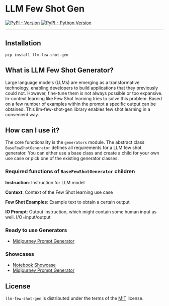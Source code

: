 # LLM Few Shot Gen

[![PyPI - Version](https://img.shields.io/pypi/v/llm-few-shot-gen.svg)](https://pypi.org/project/llm-few-shot-gen)
[![PyPI - Python Version](https://img.shields.io/pypi/pyversions/llm-few-shot-gen.svg)](https://pypi.org/project/llm-few-shot-gen)

-----


## Installation

```console
pip install llm-few-shot-gen
```

## What is LLM Few Shot Generator?
Large language models (LLMs) are emerging as a transformative technology, enabling developers to build applications that they previously could not. However, fine-tune them is not always possible or too expansive. In-context learning like Few Shot learning tries to solve this problem. Based on a few number of examples within the prompt a specific output can be obtained. This llm-few-shot-gen library enables few shot learning in a convenient way. 

## How can I use it?
The core functionality is the `generators` module. The abstract class `BaseFewShotGenerator` defines all requirements for a LLM few shot generator. You can either use a base class and create a child for your own use case or pick one of the existing generator classes. 

### Required functions of `BaseFewShotGenerator` children

**Instruction**:
Instruction for LLM model

**Context**:
Context of the Few Shot learning use case

**Few Shot Examples**:
Example text to obtain a certain output

**IO Prompt**:
Output instruction, which might contain some human input as well. I/O=input/output


### Ready to use Generators
* [Midjourney Prompt Generator](https://github.com/FloTeu/llm-few-shot-generator/blob/main/src/llm_few_shot_gen/generators/midjourney.py)



### Showcases
* [Notebook Showcase](https://github.com/FloTeu/llm-few-shot-generator/blob/main/notebooks/few_shot_shirt_designs.ipynb)
* [Midjourney Prompt Generator](https://midjourney-prompt-generator.streamlit.app/)


## License

`llm-few-shot-gen` is distributed under the terms of the [MIT](https://spdx.org/licenses/MIT.html) license.
